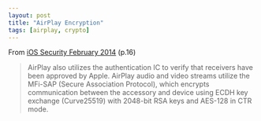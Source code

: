 ```yaml
---
layout: post
title: "AirPlay Encryption"
tags: [airplay, crypto]
---
```


From [iOS Security February 2014](http://images.apple.com/iphone/business/docs/iOS_Security_Feb14.pdf) (p.16)

> AirPlay also utilizes the authentication IC to verify that receivers have been approved by Apple. AirPlay audio and video streams utilize the MFi-SAP (Secure Association Protocol), which encrypts communication between the accessory and device using ECDH key exchange (Curve25519) with 2048-bit RSA keys and AES-128 in CTR mode.
